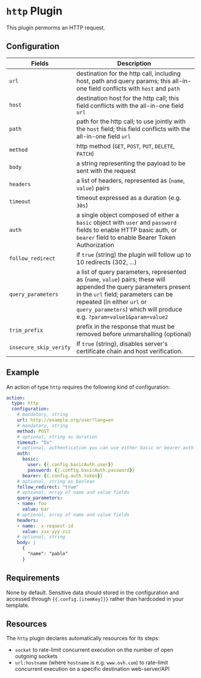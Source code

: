 # `http` Plugin

This plugin permorms an HTTP request.

## Configuration

| Fields                 | Description                                                                                                                                                                                                                                                      |
| ---------------------- | ---------------------------------------------------------------------------------------------------------------------------------------------------------------------------------------------------------------------------------------------------------------- |
| `url`                  | destination for the http call, including host, path and query params; this all-in-one field conflicts with `host` and `path`                                                                                                                                     |
| `host`                 | destination host for the http call; this field conflicts with the all-in-one field `url`                                                                                                                                                                         |
| `path`                 | path for the http call; to use jointly with the `host` field; this field conflicts with the all-in-one field `url`                                                                                                                                               |
| `method`               | http method (`GET`, `POST`, `PUT`, `DELETE`, `PATCH`)                                                                                                                                                                                                            |
| `body`                 | a string representing the payload to be sent with the request                                                                                                                                                                                                    |
| `headers`              | a list of headers, represented as (`name`, `value`) pairs                                                                                                                                                                                                        |
| `timeout`              | timeout expressed as a duration (e.g. `30s`)                                                                                                                                                                                                                     |
| `auth`                 | a single object composed of either a `basic` object with `user` and `password` fields to enable HTTP basic auth, or `bearer` field to enable Bearer Token Authorization                                                                                          |
| `follow_redirect`      | if `true` (string) the plugin will follow up to 10 redirects (302, ...)                                                                                                                                                                                          |
| `query_parameters`     | a list of query parameters, represented as (`name`, `value`) pairs; these will appended the query parameters present in the `url` field; parameters can be repeated (in either `url` or `query_parameters`) which will produce e.g. `?param=value1&param=value2` |
| `trim_prefix`          | prefix in the response that must be removed before unmarshalling (optional)                                                                                                                                                                                      |
| `insecure_skip_verify` | If `true` (string), disables server's certificate chain and host verification.                                                                                                                                                                                   |

## Example

An action of type `http` requires the following kind of configuration:

```yaml
action:
  type: http
  configuration:
    # mandatory, string
    url: http://example.org/user?lang=en
    # mandatory, string
    method: POST
    # optional, string as duration
    timeout: "5s"
    # optional, authentication you can use either basic or bearer auth
    auth:
      basic:
        user: {{.config.basicAuth.user}}
        password: {{.config.basicAuth.password}}
      bearer: {{.config.auth.token}}
    # optional, string as boolean
    follow_redirect: "true"
    # optional, array of name and value fields
    query_parameters:
    - name: foo
      value: bar
    # optional, array of name and value fields
    headers:
    - name:  x-request-id
      value: xxx-yyy-zzz
    # optional, string
    body: |
      {
        "name": "pablo"
      }
```

## Requirements

None by default. Sensitive data should stored in the configuration and accessed through `{{.config.[itemKey]}}` rather than hardcoded in your template.

## Resources

The `http` plugin declares automatically resources for its steps:
- `socket` to rate-limit concurrent execution on the number of open outgoing sockets
- `url:hostname` (where `hostname` is e.g. `www.ovh.com`) to rate-limit concurrent execution on a specific destination web-server/API
